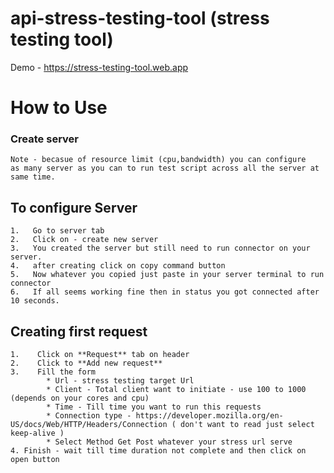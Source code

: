 # api-stress-testing-tool (stress testing tool)

Demo - https://stress-testing-tool.web.app

# How to Use

### Create server
    Note - becasue of resource limit (cpu,bandwidth) you can configure
    as many server as you can to run test script across all the server at same time.
##    To configure Server 
    1.   Go to server tab
    2.   Click on - create new server
    3.   You created the server but still need to run connector on your server.
    4.   after creating click on copy command button
    5.   Now whatever you copied just paste in your server terminal to run connector
    6.   If all seems working fine then in status you got connected after 10 seconds.
    
## Creating first request 
    1.    Click on **Request** tab on header
    2.    Click to **Add new request**
    3.    Fill the form
            * Url - stress testing target Url
            * Client - Total client want to initiate - use 100 to 1000 (depends on your cores and cpu)
            * Time - Till time you want to run this requests
            * Connection type - https://developer.mozilla.org/en-US/docs/Web/HTTP/Headers/Connection ( don't want to read just select keep-alive )
            * Select Method Get Post whatever your stress url serve
    4. Finish - wait till time duration not complete and then click on open button 


    
  

    
    
    
        
